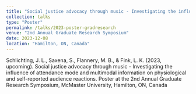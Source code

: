 ```yaml
---
title: "Social justice advocacy through music - Investigating the influence of attendance mode and multimodal information on physiological and self-reported audience reactions"
collection: talks
type: "Poster"
permalink: /talks/2023-poster-gradresearch
venue: "2nd Annual Graduate Research Symposium"
date: 2023-12-08
location: "Hamilton, ON, Canada"
---
```


Schlichting, J. L., Saxena, S., Flannery, M. B., & Fink, L. K. (2023, upcoming). Social justice advocacy through music - Investigating the influence of attendance mode and multimodal information on physiological and self-reported audience reactions. Poster at the 2nd Annual Graduate Research Symposium, McMaster University, Hamilton, ON, Canada
